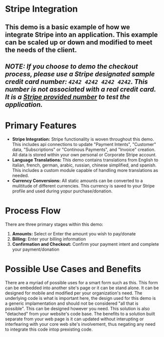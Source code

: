 # Stripe Integration

## This demo is a basic example of how we integrate Stripe into an application. This example can be scaled up or down and modified to meet the needs of the client.

## **_NOTE: If you choose to demo the checkout process, please use a Stripe designated sample credit card number: `4242 4242 4242 4242`. This number is not associated with a real credit card. It is a [Stripe provided number](https://stripe.com/docs/testing) to test the application._**

# Primary Features

- **Stripe Integration:** Stripe functionality is woven throughout this demo. This includes api connections to update "Payment Intents", "Customer" data, "Subscriptions" or "Continous Payments", and "Invoice" creation. All data is stored within your own personal or Corporate Stripe account.
- **Language Translations:** This demo contains translations from English to italian, french, german, arabic, russian, chinese simplified, and spanish. This includes a custom module capable of handling more translations as needed.
- **Currency Conversions:** All static amounts can be converted to a mulititude of different currencies. This currency is saved to your Stripe profile and used during yopur purchase/donation.

# Process Flow

There are three primary stages within this demo:

1. **Amounts:** Select or Enter the amount you wish to pay/donate
2. **Billing:** Enter your billing information
3. **Confirmation and Checkout:** Confirm your payment intent and complete your payment/donation

# Possible Use Cases and Benefits

There are a myriad of possible uses for a smart form such as this. This form can be embedded into another site's page or it can be stand alone. It can be designed for mobile and modified per your organization's need. The underlying code is what is important here, the design used for this demo is a generic implamentation and should not be considered "all that is possible". This can be designed however you need. This solution is also "detached" from your website's code base. The benefits to a solution built separate from your web page is it can updated without interupting or interfearing with your core web site's involvement, thus negating any need to integrate this code intop prexisting code.
